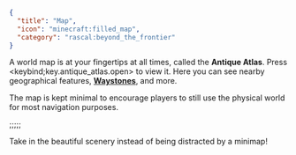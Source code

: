 ```json
{
  "title": "Map",
  "icon": "minecraft:filled_map",
  "category": "rascal:beyond_the_frontier"
}
```

A world map is at your fingertips at all times, called the **Antique Atlas**. Press <keybind;key.antique_atlas.open>
to view it. Here you can see nearby geographical features, **[Waystones](^rascal:waystones)**, and more.


The map is kept minimal to encourage players to still use the physical world for most navigation purposes.

;;;;;

Take in the beautiful scenery instead of being distracted by a minimap!